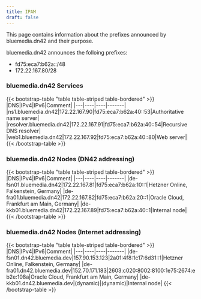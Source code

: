 ```yaml
---
title: IPAM
draft: false
---
```


This page contains information about the prefixes announced by bluemedia.dn42 and their purpose.

bluemedia.dn42 announces the folloing prefixes:
- fd75:eca7:b62a::/48
- 172.22.167.80/28

### bluemedia.dn42 Services

{{< bootstrap-table "table table-striped table-bordered" >}}
|DNS|IPv4|IPv6|Comment|
|---|----|----|-------|
|ns1.bluemedia.dn42|172.22.167.90|fd75:eca7:b62a:40::53|Authoritative name server|
|resolver.bluemedia.dn42|172.22.167.91|fd75:eca7:b62a:40::54|Recursive DNS resolver|
|web1.bluemedia.dn42|172.22.167.92|fd75:eca7:b62a:40::80|Web server|
{{< /bootstrap-table >}}

### bluemedia.dn42 Nodes (DN42 addressing)

{{< bootstrap-table "table table-striped table-bordered" >}}
|DNS|IPv4|IPv6|Comment|
|---|----|----|-------|
|de-fsn01.bluemedia.dn42|172.22.167.81|fd75:eca7:b62a:10::1|Hetzner Online, Falkenstein, Germany|
|de-fra01.bluemedia.dn42|172.22.167.82|fd75:eca7:b62a:20::1|Oracle Cloud, Frankfurt am Main, Germany|
|de-kkb01.bluemedia.dn42|172.22.167.89|fd75:eca7:b62a:40::1|Internal node|
{{< /bootstrap-table >}}

### bluemedia.dn42 Nodes (Internet addressing)

{{< bootstrap-table "table table-striped table-bordered" >}}
|DNS|IPv4|IPv6|Comment|
|---|----|----|-------|
|de-fsn01.dn42.bluemedia.dev|157.90.153.123|2a01:4f8:1c17:6d31::1|Hetzner Online, Falkenstein, Germany|
|de-fra01.dn42.bluemedia.dev|152.70.171.183|2603:c020:8002:8100:1e75:2674:eb2e:108a|Oracle Cloud, Frankfurt am Main, Germany|
|de-kkb01.dn42.bluemedia.dev|(dynamic)|(dynamic)|Internal node|
{{< /bootstrap-table >}}

